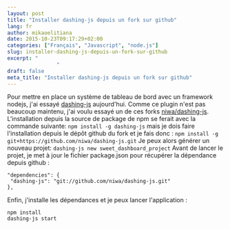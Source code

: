 ```yaml
---
layout: post
title: "Installer dashing-js depuis un fork sur github"
lang: fr
author: mikaoelitiana
date: 2015-10-23T09:17:29+02:00
categories: ["Français", "Javascript", "node.js"]
slug: installer-dashing-js-depuis-un-fork-sur-github
excerpt: "
				"
draft: false
meta_title: "Installer dashing-js depuis un fork sur github"
---
```


Pour mettre en place un système de tableau de bord avec un framework nodejs, j'ai essayé [dashing-js](https://github.com/fabiocaseri/dashing-js) aujourd'hui. Comme ce plugin n'est pas beaucoup maintenu, j'ai voulu essayé un de ces forks [niwa/dashing-js](https://github.com/niwa/dashing-js). L'installation depuis la source de package de npm se ferait avec la commande suivante: `npm install -g dashing-js` mais je dois faire l'installation depuis le dépôt github du fork et je fais donc : `npm install -g git+https://github.com/niwa/dashing-js.git` Je peux alors générer un nouveau projet: `dashing-js new sweet_dashboard_project` Avant de lancer le projet, je met à jour le fichier package.json pour récupérer la dépendance depuis github :
```
"dependencies": {
 "dashing-js": "git://github.com/niwa/dashing-js.git"
},
```
Enfin, j'installe les dépendances et je peux lancer l'application :
```
npm install
dashing-js start
```
